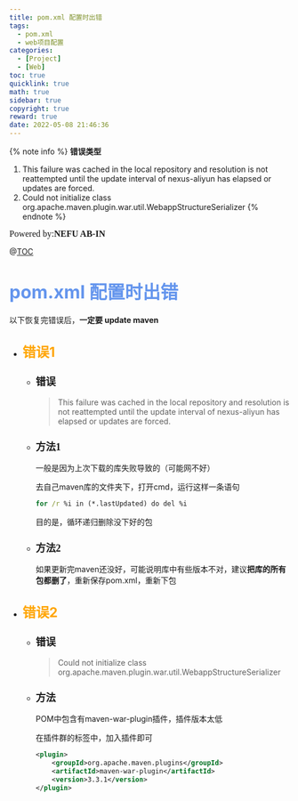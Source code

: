 ```yaml
---
title: pom.xml 配置时出错
tags:
  - pom.xml
  - web项目配置
categories:
  - [Project]
  - [Web]
toc: true
quicklink: true
math: true
sidebar: true
copyright: true
reward: true
date: 2022-05-08 21:46:36
---
```


{% note info %}
**错误类型**
1. This failure was cached in the local repository and resolution is not reattempted until the update interval of nexus-aliyun has elapsed or updates are forced. 
2. Could not initialize class org.apache.maven.plugin.war.util.WebappStructureSerializer
{% endnote %}
<!-- more -->

<font size=3 face=楷体>Powered by:**NEFU AB-IN**</font>


@[TOC](文章目录)

# <font color=#6495ED size=6 >pom.xml 配置时出错</font>

以下恢复完错误后，**一定要 update maven**

* ## <font color=#FFA500 size=5>错误1</font>

  * ### <font size=4 face=粗体>错误</font>

    >This failure was cached in the local repository and resolution is not reattempted until the update interval of nexus-aliyun has elapsed or updates are forced.

  * ### <font size=4 face=粗体>方法1</font>
    一般是因为上次下载的库失败导致的（可能网不好）

    去自己maven库的文件夹下，打开cmd，运行这样一条语句
    ```bat
    for /r %i in (*.lastUpdated) do del %i
    ```
    目的是，循环递归删除没下好的包
  * ### <font size=4 face=粗体>方法2</font>

    如果更新完maven还没好，可能说明库中有些版本不对，建议**把库的所有包都删了**，重新保存pom.xml，重新下包


* ## <font color=#FFA500 size=5>错误2</font>

  * ### <font size=4 face=粗体>错误</font>

    >Could not initialize class org.apache.maven.plugin.war.util.WebappStructureSerializer

  * ### <font size=4 face=粗体>方法</font>
    POM中包含有maven-war-plugin插件，插件版本太低

    在插件群的标签中，加入插件即可
    ```xml
    <plugin>
        <groupId>org.apache.maven.plugins</groupId>
        <artifactId>maven-war-plugin</artifactId>
        <version>3.3.1</version>
    </plugin>
    ```